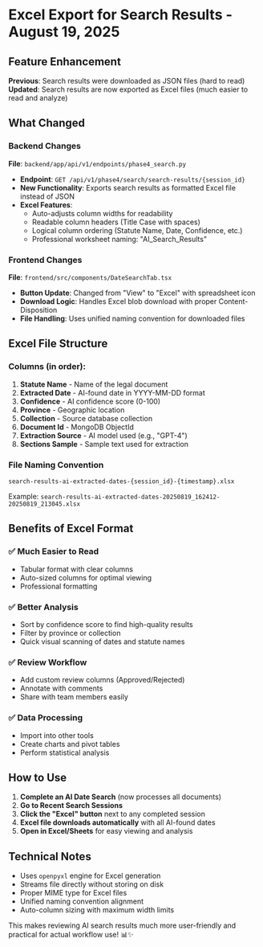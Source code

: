 # Excel Export for Search Results - August 19, 2025

## Feature Enhancement

**Previous**: Search results were downloaded as JSON files (hard to read)
**Updated**: Search results are now exported as Excel files (much easier to read and analyze)

## What Changed

### Backend Changes
**File**: `backend/app/api/v1/endpoints/phase4_search.py`

- **Endpoint**: `GET /api/v1/phase4/search/search-results/{session_id}`
- **New Functionality**: Exports search results as formatted Excel file instead of JSON
- **Excel Features**:
  - Auto-adjusts column widths for readability
  - Readable column headers (Title Case with spaces)
  - Logical column ordering (Statute Name, Date, Confidence, etc.)
  - Professional worksheet naming: "AI_Search_Results"

### Frontend Changes  
**File**: `frontend/src/components/DateSearchTab.tsx`

- **Button Update**: Changed from "View" to "Excel" with spreadsheet icon
- **Download Logic**: Handles Excel blob download with proper Content-Disposition
- **File Handling**: Uses unified naming convention for downloaded files

## Excel File Structure

### Columns (in order):
1. **Statute Name** - Name of the legal document
2. **Extracted Date** - AI-found date in YYYY-MM-DD format
3. **Confidence** - AI confidence score (0-100)
4. **Province** - Geographic location
5. **Collection** - Source database collection
6. **Document Id** - MongoDB ObjectId
7. **Extraction Source** - AI model used (e.g., "GPT-4")
8. **Sections Sample** - Sample text used for extraction

### File Naming Convention
```
search-results-ai-extracted-dates-{session_id}-{timestamp}.xlsx
```

Example: `search-results-ai-extracted-dates-20250819_162412-20250819_213045.xlsx`

## Benefits of Excel Format

### ✅ **Much Easier to Read**
- Tabular format with clear columns
- Auto-sized columns for optimal viewing
- Professional formatting

### ✅ **Better Analysis**
- Sort by confidence score to find high-quality results
- Filter by province or collection
- Quick visual scanning of dates and statute names

### ✅ **Review Workflow**
- Add custom review columns (Approved/Rejected)
- Annotate with comments
- Share with team members easily

### ✅ **Data Processing**
- Import into other tools
- Create charts and pivot tables
- Perform statistical analysis

## How to Use

1. **Complete an AI Date Search** (now processes all documents)
2. **Go to Recent Search Sessions**
3. **Click the "Excel" button** next to any completed session
4. **Excel file downloads automatically** with all AI-found dates
5. **Open in Excel/Sheets** for easy viewing and analysis

## Technical Notes

- Uses `openpyxl` engine for Excel generation
- Streams file directly without storing on disk
- Proper MIME type for Excel files
- Unified naming convention alignment
- Auto-column sizing with maximum width limits

This makes reviewing AI search results much more user-friendly and practical for actual workflow use! 📊✨
